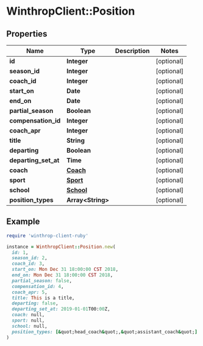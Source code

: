 # WinthropClient::Position

## Properties

| Name | Type | Description | Notes |
| ---- | ---- | ----------- | ----- |
| **id** | **Integer** |  | [optional] |
| **season_id** | **Integer** |  | [optional] |
| **coach_id** | **Integer** |  | [optional] |
| **start_on** | **Date** |  | [optional] |
| **end_on** | **Date** |  | [optional] |
| **partial_season** | **Boolean** |  | [optional] |
| **compensation_id** | **Integer** |  | [optional] |
| **coach_apr** | **Integer** |  | [optional] |
| **title** | **String** |  | [optional] |
| **departing** | **Boolean** |  | [optional] |
| **departing_set_at** | **Time** |  | [optional] |
| **coach** | [**Coach**](Coach.md) |  | [optional] |
| **sport** | [**Sport**](Sport.md) |  | [optional] |
| **school** | [**School**](School.md) |  | [optional] |
| **position_types** | **Array&lt;String&gt;** |  | [optional] |

## Example

```ruby
require 'winthrop-client-ruby'

instance = WinthropClient::Position.new(
  id: 1,
  season_id: 2,
  coach_id: 3,
  start_on: Mon Dec 31 18:00:00 CST 2018,
  end_on: Mon Dec 31 18:00:00 CST 2018,
  partial_season: false,
  compensation_id: 4,
  coach_apr: 5,
  title: This is a title,
  departing: false,
  departing_set_at: 2019-01-01T00:00Z,
  coach: null,
  sport: null,
  school: null,
  position_types: [&quot;head_coach&quot;,&quot;assistant_coach&quot;]
)
```

